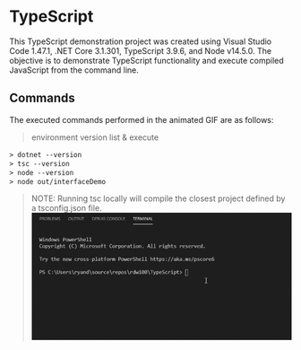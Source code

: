 # TypeScript
This TypeScript demonstration project was created using Visual Studio Code 1.47.1, .NET Core 3.1.301, TypeScript 3.9.6, and Node v14.5.0.  The objective is to demonstrate TypeScript functionality and execute compiled JavaScript from the command line.

## Commands
The executed commands performed in the animated GIF are as follows:
> environment version list & execute
```shell
> dotnet --version
> tsc --version
> node --version
> node out/interfaceDemo
```
> NOTE: Running tsc locally will compile the closest project defined by a tsconfig.json file.
![TypeScript GIF](https://github.com/rdw100/TypeScript/blob/master/img/TamTIMNa9P.gif)